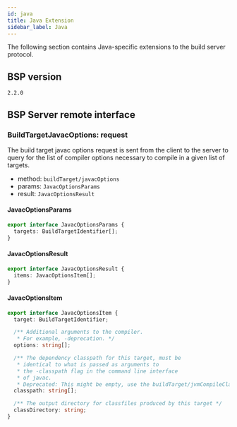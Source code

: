 ```yaml
---
id: java
title: Java Extension
sidebar_label: Java
---
```


The following section contains Java-specific extensions to the build server
protocol.

## BSP version

`2.2.0`

## BSP Server remote interface

### BuildTargetJavacOptions: request

The build target javac options request is sent from the client to the server to
query for the list of compiler options necessary to compile in a given list of
targets.

- method: `buildTarget/javacOptions`
- params: `JavacOptionsParams`
- result: `JavacOptionsResult`

#### JavacOptionsParams

```ts
export interface JavacOptionsParams {
  targets: BuildTargetIdentifier[];
}
```

#### JavacOptionsResult

```ts
export interface JavacOptionsResult {
  items: JavacOptionsItem[];
}
```

#### JavacOptionsItem

```ts
export interface JavacOptionsItem {
  target: BuildTargetIdentifier;

  /** Additional arguments to the compiler.
   * For example, -deprecation. */
  options: string[];

  /** The dependency classpath for this target, must be
   * identical to what is passed as arguments to
   * the -classpath flag in the command line interface
   * of javac.
   * Deprecated: This might be empty, use the buildTarget/jvmCompileClasspath endpoint */
  classpath: string[];

  /** The output directory for classfiles produced by this target */
  classDirectory: string;
}
```
